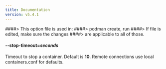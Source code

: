 ```yaml
---
title: Documentation
version: v5.4.1
---
```


####> This option file is used in:
####>   podman create, run
####> If file is edited, make sure the changes
####> are applicable to all of those.
#### **--stop-timeout**=*seconds*

Timeout to stop a container. Default is **10**.
Remote connections use local containers.conf for defaults.
